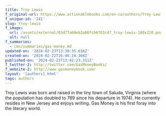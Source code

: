 ```yaml
---
title: Troy Lewis
f_original-url: https://www.actionablebooks.com/en-ca/authors/Troy-Lewis/
f_unique-id: '241'
slug: troy-lewis
f_image:
  url: /assets/external/65d77a60eb2a66fcb6f03c47_troy-lewis-180x220.png
  alt: null
f_summaries:
  - cms/summaries/gas-money.md
updated-on: '2024-02-23T13:30:35.616Z'
created-on: '2024-02-22T16:46:24.368Z'
published-on: '2024-02-23T13:42:23.311Z'
f_twitter-2: http://twitter.com/GasMoneyBooks/
f_website-2: http://www.gasmoneybook.com/
layout: '[authors].html'
tags: authors
---
```


Troy Lewis was born and raised in the tiny town of Saluda, Virginia (where the population has doubled to 769 since his departure in 1974). He currently resides in New Jersey and enjoys writing. Gas Money is his first foray into the literary world.
